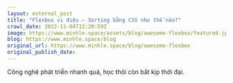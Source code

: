 ```yaml
---
layout: external_post
title: "Flexbox vi diệu — Sorting bằng CSS như thế nào?"
crawl_date: 2022-11-04T12:20:59Z
image: https://www.minhle.space/assets/blog/awesome-flexbox/featured.jpg
blog: https://www.minhle.space/blog
original_url: https://www.minhle.space/blog/awesome-flexbox
original_publish_date: 
---
```


Công nghệ phát triển nhanh quá, học thôi còn bắt kịp thời đại.